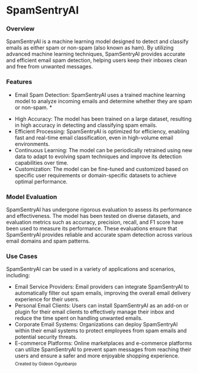 # SpamSentryAI
### Overview
SpamSentryAI is a machine learning model designed to detect and classify emails as either spam or non-spam (also known as ham). By utilizing advanced machine learning techniques, SpamSentryAI provides accurate and efficient email spam detection, helping users keep their inboxes clean and free from unwanted messages.

### Features
* Email Spam Detection: SpamSentryAI uses a trained machine learning model to analyze incoming emails and determine whether they are spam or non-spam. *
- High Accuracy: The model has been trained on a large dataset, resulting in high accuracy in detecting and classifying spam emails.
- Efficient Processing: SpamSentryAI is optimized for efficiency, enabling fast and real-time email classification, even in high-volume email environments.
- Continuous Learning: The model can be periodically retrained using new data to adapt to evolving spam techniques and improve its detection capabilities over time.
- Customization: The model can be fine-tuned and customized based on specific user requirements or domain-specific datasets to achieve optimal performance.
### Model Evaluation
SpamSentryAI has undergone rigorous evaluation to assess its performance and effectiveness. The model has been tested on diverse datasets, and evaluation metrics such as accuracy, precision, recall, and F1 score have been used to measure its performance. These evaluations ensure that SpamSentryAI provides reliable and accurate spam detection across various email domains and spam patterns.

### Use Cases
SpamSentryAI can be used in a variety of applications and scenarios, including:

- Email Service Providers: Email providers can integrate SpamSentryAI to automatically filter out spam emails, improving the overall email delivery experience for their users.
- Personal Email Clients: Users can install SpamSentryAI as an add-on or plugin for their email clients to effectively manage their inbox and reduce the time spent on handling unwanted emails.
- Corporate Email Systems: Organizations can deploy SpamSentryAI within their email systems to protect employees from spam emails and potential security threats.
- E-commerce Platforms: Online marketplaces and e-commerce platforms can utilize SpamSentryAI to prevent spam messages from reaching their users and ensure a safer and more enjoyable shopping experience.
<sub>Created by Gideon Ogunbanjo</sub>